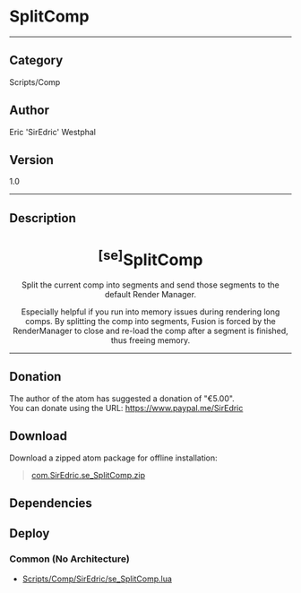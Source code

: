# SplitComp
___

## Category
Scripts/Comp

## Author
Eric 'SirEdric' Westphal

## Version
1.0

___

## Description
<h1 align="center"><sup>&#91;se&#93;</sup>SplitComp</h1>

<p align="center">Split the current comp into segments and send those segments to the default Render Manager.</p>

<p align="center">Especially helpful if you run into memory issues during rendering long comps. By splitting the comp into segments, Fusion is forced by the RenderManager to close and re-load the comp after a segment is finished, thus freeing memory.</p>

___

## Donation
The author of the atom has suggested a donation of "€5.00".  
You can donate using the URL: <a href="https://www.paypal.me/SirEdric">https://www.paypal.me/SirEdric</a>

## Download

Download a zipped atom package for offline installation:
> [com.SirEdric.se_SplitComp.zip](https://gitlab.com/WeSuckLess/Reactor/-/archive/master/Reactor-master.zip?path=Atoms/com.SirEdric.se_SplitComp)  

## Dependencies

## Deploy

### Common (No Architecture)

<ul>
<li><a href="https://gitlab.com/WeSuckLess/Reactor/-/blob/master/Atoms/com.SirEdric.se_SplitComp/Scripts/Comp/SirEdric/se_SplitComp.lua?ref_type=heads">Scripts/Comp/SirEdric/se_SplitComp.lua</a></li>
</ul>
